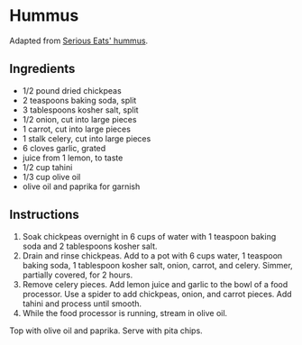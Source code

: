 # Hummus

Adapted from [Serious Eats' hummus](https://www.seriouseats.com/recipes/2016/03/israeli-style-extra-smooth-hummus-recipe.html).

## Ingredients

- 1/2 pound dried chickpeas
- 2 teaspoons baking soda, split
- 3 tablespoons kosher salt, split
- 1/2 onion, cut into large pieces
- 1 carrot, cut into large pieces
- 1 stalk celery, cut into large pieces
- 6 cloves garlic, grated
- juice from 1 lemon, to taste
- 1/2 cup tahini
- 1/3 cup olive oil
- olive oil and paprika for garnish

## Instructions

1. Soak chickpeas overnight in 6 cups of water with 1 teaspoon baking soda and 2 tablespoons kosher salt.
2. Drain and rinse chickpeas. Add to a pot with 6 cups water, 1 teaspoon baking soda, 1 tablespoon kosher salt, onion, carrot, and celery. Simmer, partially covered, for 2 hours.
3. Remove celery pieces. Add lemon juice and garlic to the bowl of a food processor. Use a spider to add chickpeas, onion, and carrot pieces. Add tahini and process until smooth.
4. While the food processor is running, stream in olive oil.

Top with olive oil and paprika. Serve with pita chips.
